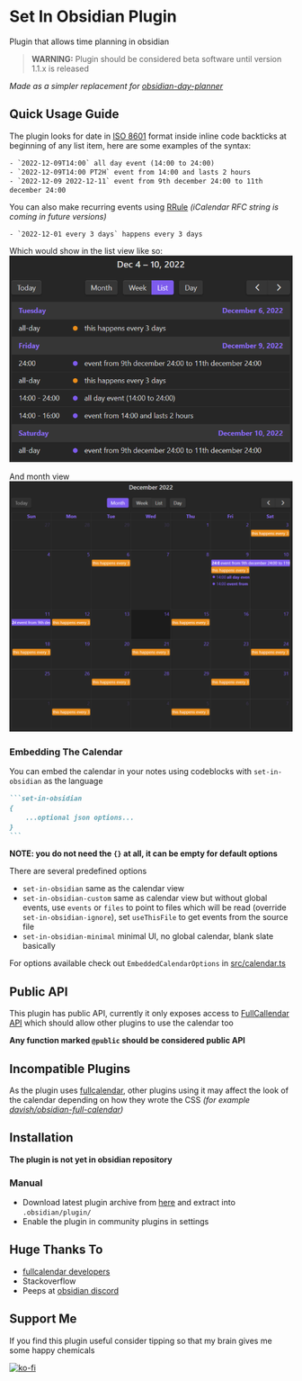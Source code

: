 # Set In Obsidian Plugin

Plugin that allows time planning in obsidian

> **WARNING:** Plugin should be considered beta software until version 1.1.x is
> released

_Made as a simpler replacement for
[obsidian-day-planner](https://github.com/lynchjames/obsidian-day-planner)_

## Quick Usage Guide

The plugin looks for date in [ISO 8601](https://en.wikipedia.org/wiki/ISO_8601)
format inside inline code backticks at beginning of any list item, here are some
examples of the syntax:

```
- `2022-12-09T14:00` all day event (14:00 to 24:00)
- `2022-12-09T14:00 PT2H` event from 14:00 and lasts 2 hours
- `2022-12-09 2022-12-11` event from 9th december 24:00 to 11th december 24:00
```

You can also make recurring events using
[RRule](https://jakubroztocil.github.io/rrule/) _(iCalendar RFC string is coming
in future versions)_

```
- `2022-12-01 every 3 days` happens every 3 days
```

Which would show in the list view like so:
![img](screenshots/screenshot-list.png)

And month view ![img](screenshots/screenshot-month.png)

### Embedding The Calendar

You can embed the calendar in your notes using codeblocks with `set-in-obsidian`
as the language

````markdown
```set-in-obsidian
{
	...optional json options...
}
```
````

**NOTE: you do not need the `{}` at all, it can be empty for default options**

There are several predefined options

- `set-in-obsidian` same as the calendar view
- `set-in-obsidian-custom` same as calendar view but without global events, use
  `events` or `files` to point to files which will be read (override
  `set-in-obsidian-ignore`), set `useThisFile` to get events from the source
  file
- `set-in-obsidian-minimal` minimal UI, no global calendar, blank slate
  basically

For options available check out `EmbeddedCalendarOptions` in
[src/calendar.ts](src/calendar.ts)

## Public API

This plugin has public API, currently it only exposes access to
[FullCallendar API](https://fullcalendar.io/docs#toc) which should allow other
plugins to use the calendar too

**Any function marked `@public` should be considered public API**

## Incompatible Plugins

As the plugin uses [fullcalendar](https://github.com/fullcalendar/fullcalendar),
other plugins using it may affect the look of the calendar depending on how they
wrote the CSS _(for example
[davish/obsidian-full-calendar](https://github.com/davish/obsidian-full-calendar))_

## Installation

**The plugin is not yet in obsidian repository**

### Manual

- Download latest plugin archive from
  [here](https://github.com/sandorex/set-in-obsidian-plugin/releases/latest/download/set-in-obsidian.zip)
  and extract into `.obsidian/plugin/`
- Enable the plugin in community plugins in settings

## Huge Thanks To

- [fullcalendar developers](https://github.com/fullcalendar/fullcalendar)
- Stackoverflow
- Peeps at [obsidian discord](https://discord.com/invite/obsidianmd)

## Support Me

If you find this plugin useful consider tipping so that my brain gives me some
happy chemicals

[![ko-fi](https://ko-fi.com/img/githubbutton_sm.svg)](https://ko-fi.com/C0C7GVMY1)
